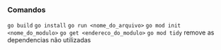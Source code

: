 ### Comandos

``go build``
``go install``
``go run <nome_do_arquivo>``
``go mod init <nome_do_modulo>``
``go get <endereco_do_modulo>``
``go mod tidy`` remove as dependencias não utilizadas